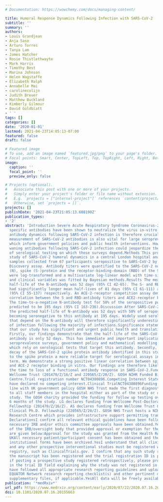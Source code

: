 ```yaml
---
# Documentation: https://wowchemy.com/docs/managing-content/

title: Humoral Response Dynamics Following Infection with SARS-CoV-2
subtitle: ''
summary: ''
authors:
- Louis Grandjean
- Anja Saso
- Arturo Torres
- Tanya Lam
- James Hatcher
- Rosie Thistlethwayte
- Mark Harris
- Timothy Best
- Marina Johnson
- Helen Wagstaffe
- Elizabeth Ralph
- Annabelle Mai
- carolinecolijn
- Judith Breuer
- Matthew Buckland
- Kimberly Gilmour
- David Goldblatt
- ' '
tags: []
categories: []
date: '2020-01-01'
lastmod: 2021-04-23T14:05:13-07:00
featured: false
draft: false

# Featured image
# To use, add an image named `featured.jpg/png` to your page's folder.
# Focal points: Smart, Center, TopLeft, Top, TopRight, Left, Right, BottomLeft, Bottom, BottomRight.
image:
  caption: ''
  focal_point: ''
  preview_only: false

# Projects (optional).
#   Associate this post with one or more of your projects.
#   Simply enter your project's folder or file name without extension.
#   E.g. `projects = ["internal-project"]` references `content/project/deep-learning/index.md`.
#   Otherwise, set `projects = []`.
projects: []
publishDate: '2021-04-23T21:05:13.608190Z'
publication_types:
- '2'
abstract: 'Introduction Severe Acute Respiratory Syndrome Coronavirus-2 (SARS-CoV-2)
  specific antibodies have been shown to neutralize the virus in-vitro. Understanding
  antibody dynamics following SARS-CoV-2 infection is therefore crucial. Sensitive
  measurement of SARS-CoV-2 antibodies is also vital for large seroprevalence surveys
  which inform government policies and public health interventions. However, rapidly
  waning antibodies following SARS-CoV-2 infection could jeopardize the sensitivity
  of serological testing on which these surveys depend.Methods This prospective cohort
  study of SARS-CoV-2 humoral dynamics in a central London hospital analyzed 137 serial
  samples collected from 67 participants seropositive to SARS-CoV-2 by the Meso-Scale
  Discovery assay. Antibody titers were quantified to the SARS-CoV-2 nucleoprotein
  (N), spike (S-)protein and the receptor-binding-domain (RBD) of the S-protein. Titers
  were log-transformed and a multivariate log-linear model with time-since-infection
  and clinical variables was fitted by Bayesian methods.Results The mean estimated
  half-life of the N-antibody was 52 days (95% CI 42-65). The S- and RBD-antibody
  had significantly longer mean half-lives of 81 days (95% CI 61-111) and 83 days
  (95% CI 55-137) respectively. An ACE-2-receptor competition assay demonstrated significant
  correlation between the S and RBD-antibody titers and ACE2-receptor blocking in-vitro.
  The time-to-a-negative N-antibody test for 50% of the seropositive population was
  predicted to be 195 days (95% CI 163-236).Discussion After SARS-CoV-2 infection,
  the predicted half-life of N-antibody was 52 days with 50% of seropositive participants
  becoming seronegative to this antibody at 195 days. Widely used serological tests
  that depend on the N-antibody will therefore significantly underestimate the prevalence
  of infection following the majority of infections.Significance statement We believe
  that our study has significant and urgent public health and translational impact.
  Firstly, our findings demonstrate that the half-life of the SARS-CoV-2 nucleoprotein
  antibody is only 52 days. This has immediate and important implications for large-scale
  seroprevalence surveys, government policy and mathematical modelling predictions
  which rely on serological tests that target this antibody. Secondly, the slower
  decay of the SARS-CoV-2 spike protein antibody identified in this study makes assays
  to the spike protein a more reliable target for serological assays in the longer
  term. We demonstrate a strong positive linear correlation between spike/RBD antibody
  and ACE-2 receptor binding in vitro. Our findings are therefore likely to reflect
  the time to loss of a functional antibody response in SARS-CoV-2.Funding GOSH charity,
  Wellcome Trust (201470/Z/16/Z and 220565/Z/20/Z). GOSH NIHR Funded Biomedical Research
  Centre.Trial registration number NCT04380896.Competing Interest StatementThe authors
  have declared no competing interest.Clinical TrialNCT04380896Funding StatementIn
  line with UK government policy GOSH NHS Trust made the first diagnostic test available
  to all staff members in the hospital either as part of the study or outside the
  study. The GOSH charity provided the funding for follow up testing over the first
  6 months of the study. LG declares funding from Wellcome Post-Doctoral Research
  Fellowship (201470/Z/16/Z). AS declares funding from Wellcome Trust Global Health
  Clinical Ph.D. Fellowship (220565/Z/20/Z). GOSH NHS Trust hosts a NIHR Funded Biomedical
  Research Centre which provides infrastructure support permitting translational research.Author
  DeclarationsI confirm all relevant ethical guidelines have been followed, and any
  necessary IRB and/or ethics committee approvals have been obtained.YesThe details
  of the IRB/oversight body that provided approval or exemption for the research described
  are given below:Approval for the study was granted from the Health Research Authority
  UKAll necessary patient/participant consent has been obtained and the appropriate
  institutional forms have been archived.YesI understand that all clinical trials
  and any other prospective interventional studies must be registered with an ICMJE-approved
  registry, such as ClinicalTrials.gov. I confirm that any such study reported in
  the manuscript has been registered and the trial registration ID is provided (note:
  if posting a prospective study registered retrospectively, please provide a statement
  in the trial ID field explaining why the study was not registered in advance).YesI
  have followed all appropriate research reporting guidelines and uploaded the relevant
  EQUATOR Network research reporting checklist(s) and other pertinent material as
  supplementary files, if applicable.YesAll data will be freely available on request'
publication: '*medRxiv*'
url_pdf: https://www.medrxiv.org/content/early/2020/07/22/2020.07.16.20155663
doi: 10.1101/2020.07.16.20155663
---
```

